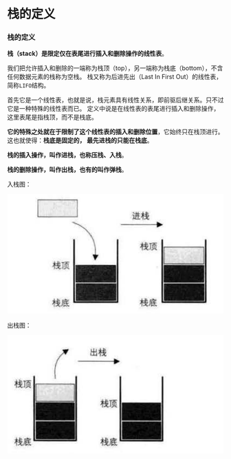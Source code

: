 栈的定义
=============================================================

### 栈的定义
**栈（stack）是限定仅在表尾进行插入和删除操作的线性表**。

我们把允许插入和删除的一端称为栈顶（top），另一端称为栈底（bottom），不含任何数据元素的栈称为空栈。
栈又称为后进先出（Last In First Out）的线性表，简称`LIFO`结构。

首先它是一个线性表，也就是说，栈元素具有线性关系，即前驱后继关系。只不过它是一种特殊的线性表而已。
定义中说是在线性表的表尾进行插入和删除操作，这里表尾是指栈顶，而不是栈底。

**它的特殊之处就在于限制了这个线性表的插入和删除位置**，它始终只在栈顶进行。这也就使得：**栈底是固定的，
最先进栈的只能在栈底**。

**栈的插入操作，叫作进栈，也称压栈、入栈**。

**栈的删除操作，叫作出栈，也有的叫作弹栈**。

入栈图：

![4-2-2](../img/4-2-2.png)

出栈图：

![4-2-3](../img/4-2-3.png)
